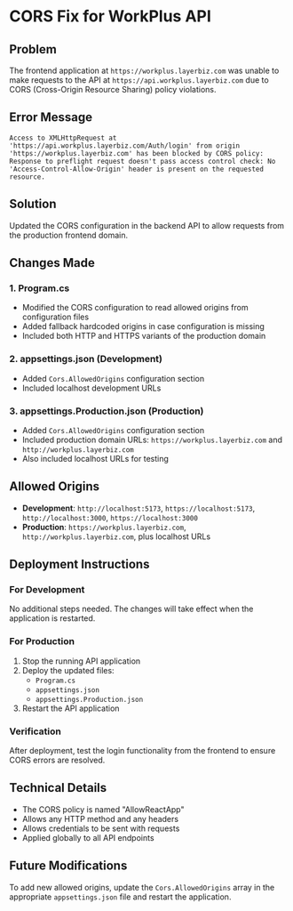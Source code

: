 # CORS Fix for WorkPlus API

## Problem
The frontend application at `https://workplus.layerbiz.com` was unable to make requests to the API at `https://api.workplus.layerbiz.com` due to CORS (Cross-Origin Resource Sharing) policy violations.

## Error Message
```
Access to XMLHttpRequest at 'https://api.workplus.layerbiz.com/Auth/login' from origin 'https://workplus.layerbiz.com' has been blocked by CORS policy: Response to preflight request doesn't pass access control check: No 'Access-Control-Allow-Origin' header is present on the requested resource.
```

## Solution
Updated the CORS configuration in the backend API to allow requests from the production frontend domain.

## Changes Made

### 1. Program.cs
- Modified the CORS configuration to read allowed origins from configuration files
- Added fallback hardcoded origins in case configuration is missing
- Included both HTTP and HTTPS variants of the production domain

### 2. appsettings.json (Development)
- Added `Cors.AllowedOrigins` configuration section
- Included localhost development URLs

### 3. appsettings.Production.json (Production)
- Added `Cors.AllowedOrigins` configuration section
- Included production domain URLs: `https://workplus.layerbiz.com` and `http://workplus.layerbiz.com`
- Also included localhost URLs for testing

## Allowed Origins
- **Development**: `http://localhost:5173`, `https://localhost:5173`, `http://localhost:3000`, `https://localhost:3000`
- **Production**: `https://workplus.layerbiz.com`, `http://workplus.layerbiz.com`, plus localhost URLs

## Deployment Instructions

### For Development
No additional steps needed. The changes will take effect when the application is restarted.

### For Production
1. Stop the running API application
2. Deploy the updated files:
   - `Program.cs`
   - `appsettings.json`
   - `appsettings.Production.json`
3. Restart the API application

### Verification
After deployment, test the login functionality from the frontend to ensure CORS errors are resolved.

## Technical Details
- The CORS policy is named "AllowReactApp"
- Allows any HTTP method and any headers
- Allows credentials to be sent with requests
- Applied globally to all API endpoints

## Future Modifications
To add new allowed origins, update the `Cors.AllowedOrigins` array in the appropriate `appsettings.json` file and restart the application. 